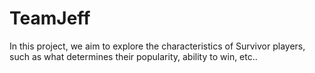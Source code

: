 # TeamJeff


In this project, we aim to explore the characteristics of Survivor players, such as what determines their popularity, ability to win, etc..
